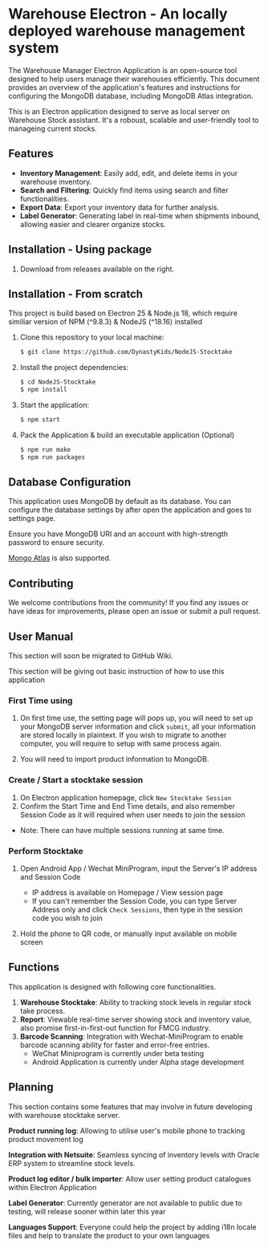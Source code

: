 # Warehouse Electron - An locally deployed warehouse management system

The Warehouse Manager Electron Application is an open-source tool designed to help users manage their warehouses efficiently. This document provides an overview of the application's features and instructions for configuring the MongoDB database, including MongoDB Atlas integration.

This is an Electron application designed to serve as local server on Warehouse Stock assistant.
It's a roboust, scalable and user-friendly tool to manageing current stocks.

## Features
- **Inventory Management**: Easily add, edit, and delete items in your warehouse inventory.
- **Search and Filtering**: Quickly find items using search and filter functionalities.
- **Export Data**: Export your inventory data for further analysis.
- **Label Generator**: Generating label in real-time when shipments inbound, allowing easier and clearer organize stocks.

## Installation - Using package
1. Download from releases available on the right.

## Installation - From scratch

This project is build based on Electron 25 & Node.js 18, which require similiar version of NPM (^9.8.3) & NodeJS (^18.16) installed
1. Clone this repository to your local machine:

   ```bash
   $ git clone https://github.com/DynastyKids/NodeJS-Stocktake
   ```

2. Install the project dependencies:

    ```bash
    $ cd NodeJS-Stocktake
    $ npm install
    ```

3. Start the application:
    ```bash
    $ npm start
    ```

4. Pack the Application & build an executable application (Optional)
   ```bash
   $ npm run make
   $ npm run packages
   ```
   
## Database Configuration

This application uses MongoDB by default as its database. 
You can configure the database settings by after open the application and goes to settings page.

Ensure you have MongoDB URI and an account with high-strength password to ensure security.

[Mongo Atlas](https://www.mongodb.com/atlas/database) is also supported.

## Contributing
We welcome contributions from the community! If you find any issues or have ideas for improvements, please open an issue or submit a pull request.

## User Manual

This section will soon be migrated to GitHub Wiki.

This section will be giving out basic instruction of how to use this application

### First Time using
1. On first time use, the setting page will pops up, you will need to set up your MongoDB server information and click `submit`, all your information are stored locally in plaintext. If you wish to migrate to another computer, you will require to setup with same process again.

2. You will need to import product information to MongoDB.

### Create / Start a stocktake session
1. On Electron application homepage, click `New Stocktake Session`
2. Confirm the Start Time and End Time details, and also remember Session Code as it will required when user needs to join the session
 - Note: There can have multiple sessions running at same time.

### Perform Stocktake
1. Open Android App / Wechat MiniProgram, input the Server's IP address and Session Code
    - IP address is available on Homepage / View session page
    - If you can't remember the Session Code, you can type Server Address only and click `Check Sessions`, then type in the session code you wish to join

2. Hold the phone to QR code, or manually input available on mobile screen


## Functions

This application is designed with following core functionalities.

1. **Warehouse Stocktake**: Ability to tracking stock levels in regular stock take process.
2. **Report**: Viewable real-time server showing stock and inventory value, also promise first-in-first-out function for FMCG industry.
3. **Barcode Scanning**: Integration with Wechat-MiniProgram to enable barcode scanning ability for faster and error-free entries.
    - WeChat Miniprogram is currently under beta testing
    - Android Application is currently under Alpha stage development

## Planning

This section contains some features that may involve in future developing with warehouse stocktake server.

**Product running log**: Allowing to utilise user's mobile phone to tracking product movement log

**Integration with Netsuite**: Seamless syncing of inventory levels with Oracle ERP system to streamline stock levels.

**Product log editor / bulk importer**: Allow user setting product catalogues within Electron Application

**Label Generator**: Currently generator are not available to public due to testing, will release sooner within later this year

**Languages Support**: Everyone could help the project by adding i18n locale files and help to translate the product to your own languages
